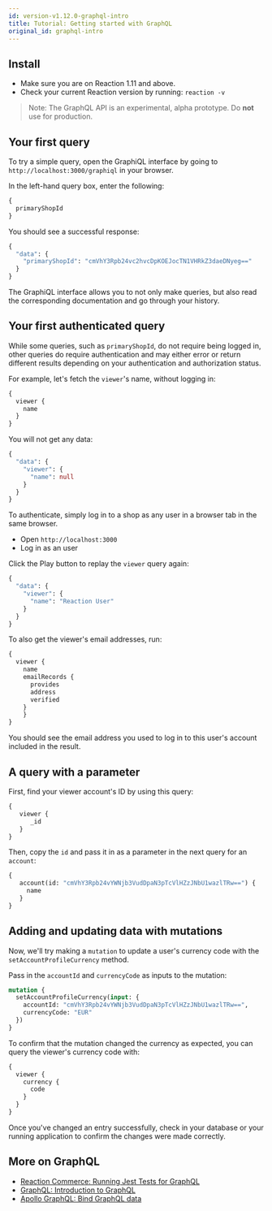 ```yaml
---
id: version-v1.12.0-graphql-intro
title: Tutorial: Getting started with GraphQL
original_id: graphql-intro
---
```


## Install

- Make sure you are on Reaction 1.11 and above.
- Check your current Reaction version by running: `reaction -v`

> Note: The GraphQL API is an experimental, alpha prototype. Do **not** use for production.

## Your first query

To try a simple query, open the GraphiQL interface by going to `http://localhost:3000/graphiql` in your browser.

In the left-hand query box, enter the following:

```graphql
{
  primaryShopId
}
```

You should see a successful response:

```graphql
{
  "data": {
    "primaryShopId": "cmVhY3Rpb24vc2hvcDpKOEJocTN1VHRkZ3daeDNyeg=="
  }
}
```

The GraphiQL interface allows you to not only make queries, but also read the corresponding documentation and go through your history.

## Your first authenticated query

While some queries, such as `primaryShopId`, do not require being logged in, other queries do require authentication and may either error or return different results depending on your authentication and authorization status.

For example, let's fetch the `viewer`'s name, without logging in:

```graphql
{
  viewer {
    name
  }
}
```

You will not get any data:

```graphql
{
  "data": {
    "viewer": {
      "name": null
    }
  }
}
```

To authenticate, simply log in to a shop as any user in a browser tab in the same browser.

- Open `http://localhost:3000`
- Log in as an user

Click the Play button to replay the `viewer` query again:

```graphql
{
  "data": {
    "viewer": {
      "name": "Reaction User"
    }
  }
}
```

To also get the viewer's email addresses, run:

```graphql
{
  viewer {
  	name
    emailRecords {
      provides
      address
      verified
    }
	}
}
```

You should see the email address you used to log in to this user's account included in the result.

## A query with a parameter

First, find your viewer account's ID by using this query:

```graphql
{
   viewer {
      _id
   }
}
```

Then, copy the `id` and pass it in as a parameter in the next query for an `account`:

```graphql
{
   account(id: "cmVhY3Rpb24vYWNjb3VudDpaN3pTcVlHZzJNbU1wazlTRw==") {
     name
   }
}
```

## Adding and updating data with mutations

Now, we'll try making a `mutation` to update a user's currency code with the `setAccountProfileCurrency` method.

Pass in the `accountId` and `currencyCode`  as inputs to the mutation:

```graphql
mutation {
  setAccountProfileCurrency(input: {
    accountId: "cmVhY3Rpb24vYWNjb3VudDpaN3pTcVlHZzJNbU1wazlTRw==",
    currencyCode: "EUR"
  })
}
```

To confirm that the mutation changed the currency as expected, you can query the viewer's currency code with:

```graphql
{
  viewer {
    currency {
      code
    }
  }
}
```

Once you've changed an entry successfully, check in your database or your running application to confirm the changes were made correctly.

## More on GraphQL
- [Reaction Commerce: Running Jest Tests for GraphQL](https://docs.reactioncommerce.com/reaction-docs/trunk/running-jest-tests)
- [GraphQL: Introduction to GraphQL](http://graphql.org/learn/)
- [Apollo GraphQL: Bind GraphQL data](https://www.apollographql.com/client/)
